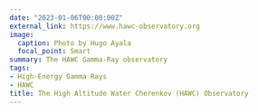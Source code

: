```yaml
---
date: "2023-01-06T00:00:00Z"
external_link: https://www.hawc-observatory.org
image:
  caption: Photo by Hugo Ayala
  focal_point: Smart
summary: The HAWC Gamma-Ray observatory
tags:
- High-Energy Gamma Rays
- HAWC
title: The High Altitude Water Cherenkov (HAWC) Observatory
---
```


